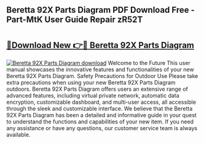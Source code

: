 ## Beretta 92X Parts Diagram PDF Download Free - Part-MtK User Guide Repair zR52T

# <h2><a href="http://dfm85ze.blite.top/?on=Beretta+92X+Parts+Diagram">🔗Download New 👉🔴 Beretta 92X Parts Diagram</a></h2>

[![Beretta 92X Parts Diagram download](https://i.imgur.com/lujVjoI.png)](http://dfm85ze.blite.top/?on=Beretta+92X+Parts+Diagram)
Welcome to the Future This user manual showcases the innovative features and functionalities of your new Beretta 92X Parts Diagram. Safety Precautions for Outdoor Use Please take extra precautions when using your new Beretta 92X Parts Diagram outdoors. Beretta 92X Parts Diagram offers users an extensive range of advanced features, including virtual private network, automatic data encryption, customizable dashboard, and multi-user access, all accessible through the sleek and customizable interface. We believe that the Beretta 92X Parts Diagram has been a detailed and informative guide in your quest to understand the functions and capabilities of your new item. If you need any assistance or have any questions, our customer service team is always available.
